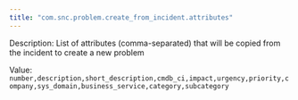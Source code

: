 ```yaml
---
title: "com.snc.problem.create_from_incident.attributes"
---
```


Description: List of attributes (comma-separated) that will be copied from the incident to create a new problem

Value: `number,description,short_description,cmdb_ci,impact,urgency,priority,company,sys_domain,business_service,category,subcategory`